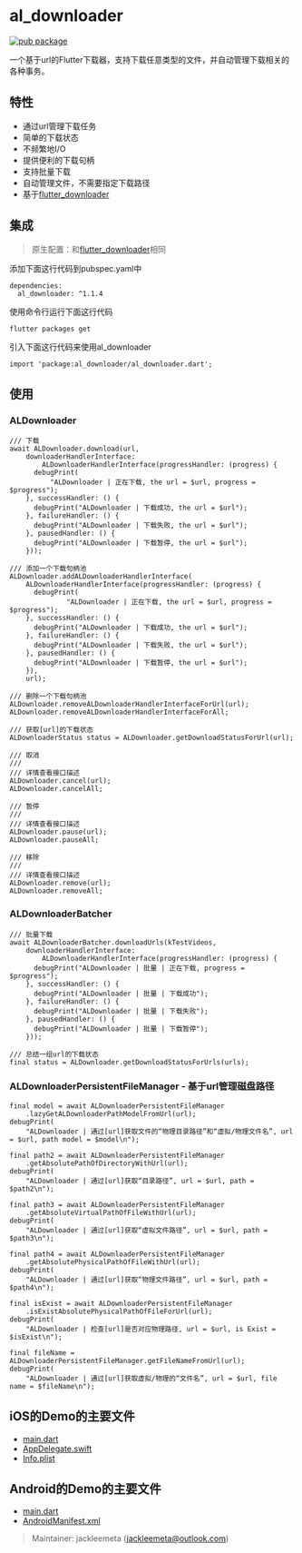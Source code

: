 # al_downloader

[![pub package](https://img.shields.io/pub/v/al_downloader.svg)](https://pub.dartlang.org/packages/al_downloader)

一个基于url的Flutter下载器，支持下载任意类型的文件，并自动管理下载相关的各种事务。

## 特性

* 通过url管理下载任务
* 简单的下载状态
* 不频繁地I/O
* 提供便利的下载句柄
* 支持批量下载
* 自动管理文件，不需要指定下载路径
* 基于[flutter_downloader](https://pub.dev/packages/flutter_downloader)

## 集成

> 原生配置：和[flutter_downloader](https://pub.dev/packages/flutter_downloader)相同

添加下面这行代码到pubspec.yaml中

```
dependencies:
  al_downloader: ^1.1.4
```

使用命令行运行下面这行代码
```
flutter packages get
```

引入下面这行代码来使用al_downloader
```
import 'package:al_downloader/al_downloader.dart';
```

## 使用

### ALDownloader

```
/// 下载
await ALDownloader.download(url,
    downloaderHandlerInterface:
        ALDownloaderHandlerInterface(progressHandler: (progress) {
      debugPrint(
          "ALDownloader | 正在下载, the url = $url, progress = $progress");
    }, successHandler: () {
      debugPrint("ALDownloader | 下载成功, the url = $url");
    }, failureHandler: () {
      debugPrint("ALDownloader | 下载失败, the url = $url");
    }, pausedHandler: () {
      debugPrint("ALDownloader | 下载暂停, the url = $url");
    }));
```

```
/// 添加一个下载句柄池
ALDownloader.addALDownloaderHandlerInterface(
    ALDownloaderHandlerInterface(progressHandler: (progress) {
      debugPrint(
              "ALDownloader | 正在下载, the url = $url, progress = $progress");
    }, successHandler: () {
      debugPrint("ALDownloader | 下载成功, the url = $url");
    }, failureHandler: () {
      debugPrint("ALDownloader | 下载失败, the url = $url");
    }, pausedHandler: () {
      debugPrint("ALDownloader | 下载暂停, the url = $url");
    }),
    url);
```

```
/// 删除一个下载句柄池
ALDownloader.removeALDownloaderHandlerInterfaceForUrl(url);
ALDownloader.removeALDownloaderHandlerInterfaceForAll;
```

```
/// 获取[url]的下载状态
ALDownloaderStatus status = ALDownloader.getDownloadStatusForUrl(url);
```

```
/// 取消
///
/// 详情查看接口描述
ALDownloader.cancel(url);
ALDownloader.cancelAll;
```

```
/// 暂停
///
/// 详情查看接口描述
ALDownloader.pause(url);
ALDownloader.pauseAll;
```

```
/// 移除
///
/// 详情查看接口描述
ALDownloader.remove(url);
ALDownloader.removeAll;
```

### ALDownloaderBatcher

```
/// 批量下载
await ALDownloaderBatcher.downloadUrls(kTestVideos,
    downloaderHandlerInterface:
        ALDownloaderHandlerInterface(progressHandler: (progress) {
      debugPrint("ALDownloader | 批量 | 正在下载, progress = $progress");
    }, successHandler: () {
      debugPrint("ALDownloader | 批量 | 下载成功");
    }, failureHandler: () {
      debugPrint("ALDownloader | 批量 | 下载失败");
    }, pausedHandler: () {
      debugPrint("ALDownloader | 批量 | 下载暂停");
    }));
```

```
/// 总结一组url的下载状态
final status = ALDownloader.getDownloadStatusForUrls(urls);
```

### ALDownloaderPersistentFileManager - 基于url管理磁盘路径

```
final model = await ALDownloaderPersistentFileManager
    .lazyGetALDownloaderPathModelFromUrl(url);
debugPrint(
    "ALDownloader | 通过[url]获取文件的“物理目录路径”和“虚拟/物理文件名”, url = $url, path model = $model\n");

final path2 = await ALDownloaderPersistentFileManager
    .getAbsolutePathOfDirectoryWithUrl(url);
debugPrint(
    "ALDownloader | 通过[url]获取“目录路径”, url = $url, path = $path2\n");

final path3 = await ALDownloaderPersistentFileManager
    .getAbsoluteVirtualPathOfFileWithUrl(url);
debugPrint(
    "ALDownloader | 通过[url]获取“虚拟文件路径”, url = $url, path = $path3\n");

final path4 = await ALDownloaderPersistentFileManager
    .getAbsolutePhysicalPathOfFileWithUrl(url);
debugPrint(
    "ALDownloader | 通过[url]获取“物理文件路径”, url = $url, path = $path4\n");

final isExist = await ALDownloaderPersistentFileManager
    .isExistAbsolutePhysicalPathOfFileForUrl(url);
debugPrint(
    "ALDownloader | 检查[url]是否对应物理路径, url = $url, is Exist = $isExist\n");

final fileName = ALDownloaderPersistentFileManager.getFileNameFromUrl(url);
debugPrint(
    "ALDownloader | 通过[url]获取虚拟/物理的“文件名”, url = $url, file name = $fileName\n");
```

## iOS的Demo的主要文件

- [main.dart](https://github.com/jackleemeta/al_downloader_flutter/blob/master/example/lib/main.dart)
- [AppDelegate.swift](https://github.com/jackleemeta/al_downloader_flutter/blob/master/example/ios/Runner/AppDelegate.swift)
- [Info.plist](https://github.com/jackleemeta/al_downloader_flutter/blob/master/example/ios/Runner/Info.plist)

## Android的Demo的主要文件

- [main.dart](https://github.com/jackleemeta/al_downloader_flutter/blob/master/example/lib/main.dart)
- [AndroidManifest.xml](https://github.com/jackleemeta/al_downloader_flutter/blob/master/example/android/app/src/main/AndroidManifest.xml)

> Maintainer: jackleemeta (jackleemeta@outlook.com)